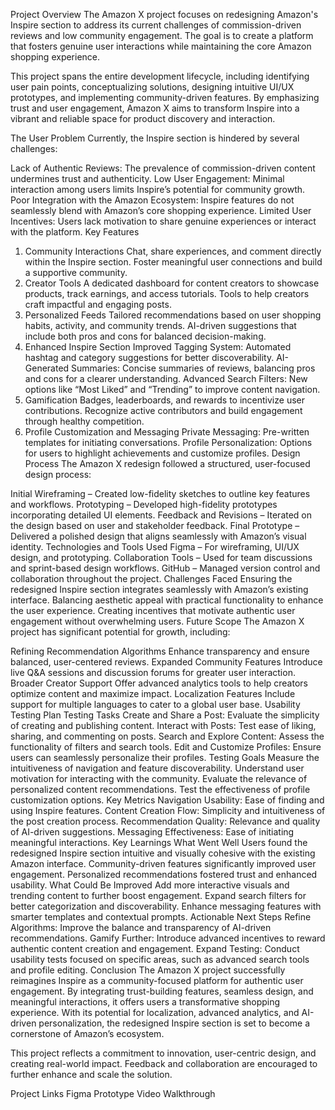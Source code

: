 Project Overview
The Amazon X project focuses on redesigning Amazon's Inspire section to address its current challenges of commission-driven reviews and low community engagement. The goal is to create a platform that fosters genuine user interactions while maintaining the core Amazon shopping experience.

This project spans the entire development lifecycle, including identifying user pain points, conceptualizing solutions, designing intuitive UI/UX prototypes, and implementing community-driven features. By emphasizing trust and user engagement, Amazon X aims to transform Inspire into a vibrant and reliable space for product discovery and interaction.

The User Problem
Currently, the Inspire section is hindered by several challenges:

Lack of Authentic Reviews: The prevalence of commission-driven content undermines trust and authenticity.
Low User Engagement: Minimal interaction among users limits Inspire’s potential for community growth.
Poor Integration with the Amazon Ecosystem: Inspire features do not seamlessly blend with Amazon’s core shopping experience.
Limited User Incentives: Users lack motivation to share genuine experiences or interact with the platform.
Key Features
1. Community Interactions
Chat, share experiences, and comment directly within the Inspire section.
Foster meaningful user connections and build a supportive community.
2. Creator Tools
A dedicated dashboard for content creators to showcase products, track earnings, and access tutorials.
Tools to help creators craft impactful and engaging posts.
3. Personalized Feeds
Tailored recommendations based on user shopping habits, activity, and community trends.
AI-driven suggestions that include both pros and cons for balanced decision-making.
4. Enhanced Inspire Section
Improved Tagging System: Automated hashtag and category suggestions for better discoverability.
AI-Generated Summaries: Concise summaries of reviews, balancing pros and cons for a clearer understanding.
Advanced Search Filters: New options like “Most Liked” and “Trending” to improve content navigation.
5. Gamification
Badges, leaderboards, and rewards to incentivize user contributions.
Recognize active contributors and build engagement through healthy competition.
6. Profile Customization and Messaging
Private Messaging: Pre-written templates for initiating conversations.
Profile Personalization: Options for users to highlight achievements and customize profiles.
Design Process
The Amazon X redesign followed a structured, user-focused design process:

Initial Wireframing – Created low-fidelity sketches to outline key features and workflows.
Prototyping – Developed high-fidelity prototypes incorporating detailed UI elements.
Feedback and Revisions – Iterated on the design based on user and stakeholder feedback.
Final Prototype – Delivered a polished design that aligns seamlessly with Amazon’s visual identity.
Technologies and Tools Used
Figma – For wireframing, UI/UX design, and prototyping.
Collaboration Tools – Used for team discussions and sprint-based design workflows.
GitHub – Managed version control and collaboration throughout the project.
Challenges Faced
Ensuring the redesigned Inspire section integrates seamlessly with Amazon’s existing interface.
Balancing aesthetic appeal with practical functionality to enhance the user experience.
Creating incentives that motivate authentic user engagement without overwhelming users.
Future Scope
The Amazon X project has significant potential for growth, including:

Refining Recommendation Algorithms
Enhance transparency and ensure balanced, user-centered reviews.
Expanded Community Features
Introduce live Q&A sessions and discussion forums for greater user interaction.
Broader Creator Support
Offer advanced analytics tools to help creators optimize content and maximize impact.
Localization Features
Include support for multiple languages to cater to a global user base.
Usability Testing Plan
Testing Tasks
Create and Share a Post: Evaluate the simplicity of creating and publishing content.
Interact with Posts: Test ease of liking, sharing, and commenting on posts.
Search and Explore Content: Assess the functionality of filters and search tools.
Edit and Customize Profiles: Ensure users can seamlessly personalize their profiles.
Testing Goals
Measure the intuitiveness of navigation and feature discoverability.
Understand user motivation for interacting with the community.
Evaluate the relevance of personalized content recommendations.
Test the effectiveness of profile customization options.
Key Metrics
Navigation Usability: Ease of finding and using Inspire features.
Content Creation Flow: Simplicity and intuitiveness of the post creation process.
Recommendation Quality: Relevance and quality of AI-driven suggestions.
Messaging Effectiveness: Ease of initiating meaningful interactions.
Key Learnings
What Went Well
Users found the redesigned Inspire section intuitive and visually cohesive with the existing Amazon interface.
Community-driven features significantly improved user engagement.
Personalized recommendations fostered trust and enhanced usability.
What Could Be Improved
Add more interactive visuals and trending content to further boost engagement.
Expand search filters for better categorization and discoverability.
Enhance messaging features with smarter templates and contextual prompts.
Actionable Next Steps
Refine Algorithms: Improve the balance and transparency of AI-driven recommendations.
Gamify Further: Introduce advanced incentives to reward authentic content creation and engagement.
Expand Testing: Conduct usability tests focused on specific areas, such as advanced search tools and profile editing.
Conclusion
The Amazon X project successfully reimagines Inspire as a community-focused platform for authentic user engagement. By integrating trust-building features, seamless design, and meaningful interactions, it offers users a transformative shopping experience. With its potential for localization, advanced analytics, and AI-driven personalization, the redesigned Inspire section is set to become a cornerstone of Amazon’s ecosystem.

This project reflects a commitment to innovation, user-centric design, and creating real-world impact. Feedback and collaboration are encouraged to further enhance and scale the solution.

Project Links
Figma Prototype
Video Walkthrough
